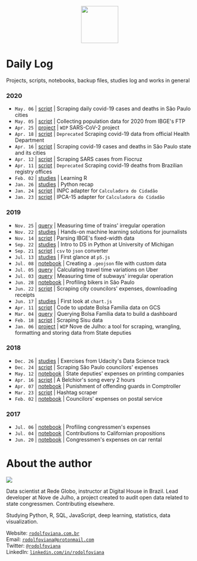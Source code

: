 <p align="center"><img src="http://simpleicon.com/wp-content/uploads/Calendar-1.png" alt="" width="100" /></p>

# Daily Log

Projects, scripts, notebooks, backup files, studies log and works in general

### 2020


* `May. 06` | [script](https://github.com/rodolfo-viana/dailylog/blob/master/scripts/sars-cov-2/covid19sp_municipios.py) | Scraping daily covid-19 cases and deaths in São Paulo cities
* `May. 05` | [script](https://github.com/rodolfo-viana/dailylog/blob/master/scripts/sars-cov-2/pop2020ibge.py) | Collecting population data for 2020 from IBGE's FTP
* `Apr. 25` | [project](https://github.com/rodolfo-viana/dailylog/blob/master/projects/sars-cov-2/) | `WIP` SARS-CoV-2 project
* `Apr. 18` | [script](https://github.com/rodolfo-viana/dailylog/blob/master/scripts/sars-cov-2/covid19ministerio.py) | `Deprecated` Scraping covid-19 data from official Health Department
* `Apr. 16` | [script](https://github.com/rodolfo-viana/dailylog/blob/master/scripts/sars-cov-2/covid19sp.py) | Scraping covid-19 cases and deaths in São Paulo state and its cities
* `Apr. 12` | [script](https://github.com/rodolfo-viana/dailylog/blob/master/scripts/sars-cov-2/covid19fiocruz.py) | Scraping SARS cases from Fiocruz
* `Apr. 11` | [script](https://github.com/rodolfo-viana/dailylog/blob/master/scripts/sars-cov-2/covid19cartorios.py) | `Deprecated` Scraping covid-19 deaths from Brazilian registry offices
* `Feb. 02` | [studies](https://github.com/rodolfo-viana/dailylog/tree/master/studies/2020_datacamp_r) | Learning R
* `Jan. 26` | [studies](https://github.com/rodolfo-viana/dailylog/tree/master/studies/2020_udemy_python_recap) | Python recap
* `Jan. 24` | [script](https://github.com/cuducos/calculadora-do-cidadao/pull/32) | INPC adapter for `Calculadora do Cidadão`
* `Jan. 23` | [script](https://github.com/cuducos/calculadora-do-cidadao/pull/29) | IPCA-15 adapter for `Calculadora do Cidadão`

### 2019

* `Nov. 25` | [query](https://github.com/rodolfo-viana/dailylog/blob/master/queries/2019-11-25_dashboard_trens.sql) | Measuring time of trains' irregular operation
* `Nov. 22` | [studies](https://github.com/rodolfo-viana/dailylog/tree/master/studies/2019_knightcenter_ml_for_journalism) | Hands-on machine learning solutions for journalists
* `Nov. 14` | [script](https://github.com/rodolfo-viana/dailylog/tree/master/scripts/IBGEparser.py) | Parsing IBGE's fixed-width data
* `Sep. 22` | [studies](https://github.com/rodolfo-viana/dailylog/tree/master/studies/2019_um_intro_to_ds_in_python) | Intro to DS in Python at University of Michigan
* `Sep. 21` | [script](https://github.com/rodolfo-viana/dailylog/blob/master/scripts/csv2json.py) | `csv` to `json` converter
* `Jul. 13` | [studies](https://github.com/rodolfo-viana/dailylog/tree/master/studies/2019_self_p5js) | First glance at `p5.js`
* `Jul. 08` | [notebook](https://github.com/rodolfo-viana/dailylog/blob/master/notebooks/2019-07-08-injecao_dados_geojson.ipynb) | Creating a `.geojson` file with custom data
* `Jul. 05` | [query](https://github.com/rodolfo-viana/dailylog/blob/master/queries/2019-07-05-uber_maiores_viagens.sql) | Calculating travel time variations on Uber
* `Jul. 03` | [query](https://github.com/rodolfo-viana/dailylog/blob/master/queries/2019-07-03-metro_minutos_operacao.sql) | Measuring time of subways' irregular operation
* `Jun. 28` | [notebook](https://github.com/rodolfo-viana/dailylog/blob/master/notebooks/2019-06-28-od_bicicleta.ipynb) | Profiling bikers in São Paulo
* `Jun. 22` | [script](https://github.com/rodolfo-viana/dailylog/blob/master/scripts/vereadores_sp_gastos_nfs.py) | Scraping city councilors' expenses, downloading receipts
* `Jun. 17` | [studies](https://github.com/rodolfo-viana/dailylog/tree/master/studies/2019_self_chartjs) | First look at `chart.js`
* `Apr. 11` | [script](https://github.com/rodolfo-viana/dailylog/blob/master/scripts/bf_update.py) | Code to update Bolsa Família data on GCS
* `Mar. 04` | [query](https://github.com/rodolfo-viana/dailylog/blob/master/queries/2019-03-04_dashboard_bolsa_familia.sql) | Querying Bolsa Família data to build a dashboard
* `Feb. 18` | [script](https://github.com/rodolfo-viana/dailylog/blob/master/scripts/scraper_sisu_usp_resultados.py) | Scraping Sisu data
* `Jan. 06` | [project](https://github.com/rodolfo-viana/novedejulho) | `WIP` Nove de Julho: a tool for scraping, wrangling, formatting and storing data from State deputies

### 2018

* `Dec. 26` | [studies](https://github.com/rodolfo-viana/dailylog/tree/master/studies/2018_udacity_introduction_to_data_science) | Exercises from Udacity's Data Science track
* `Dec. 24` | [script](https://github.com/rodolfo-viana/dailylog/blob/master/scripts/vereadores_sp_gastos.py) | Scraping São Paulo councilors' expenses
* `May. 12` | [notebook](https://github.com/rodolfo-viana/dailylog/blob/master/notebooks/2018-05-12-graficas_deputados.ipynb) | State deputies' expenses on printing companies
* `Apr. 16` | [script](https://github.com/rodolfo-viana/dailylog/blob/master/scripts/belchior.py) | A Belchior's song every 2 hours
* `Apr. 07` | [notebook](https://github.com/rodolfo-viana/dailylog/blob/master/notebooks/2018-04-17-gcm-sindicancias-inqueritos.ipynb) | Punishment of offending guards in Comptroller
* `Mar. 23` | [script](https://github.com/rodolfo-viana/dailylog/blob/master/scripts/twitter_hashtag_scraping.py) | Hashtag scraper
* `Feb. 02` | [notebook](https://github.com/rodolfo-viana/dailylog/blob/master/notebooks/2018-02-24-vereadores_correios.ipynb) | Councilors' expenses on postal service

### 2017

* `Jul. 06` | [notebook](https://github.com/rodolfo-viana/dailylog/blob/master/notebooks/2017-07-06-profile_on_congresspersons.ipynb) | Profiling congressmen's expenses
* `Jul. 04` | [notebook](https://github.com/rodolfo-viana/dailylog/blob/master/notebooks/2017-07-04-supporting_vs_opposing.ipynb) | Contributions to Californian propositions
* `Jun. 20` | [notebook](https://github.com/rodolfo-viana/dailylog/blob/master/notebooks/2017-06-20-expenses_on_car_rental.ipynb) | Congressmen's expenses on car rental

# About the author

![](https://i.imgur.com/MJQNRLk.jpg)

Data scientist at Rede Globo, instructor at Digital House in Brazil. Lead developer at Nove de Julho, a project created to audit open data related to state congressmen. Contributing elsewhere.

Studying Python, R, SQL, JavaScript, deep learning, statistics, data visualization.

Website: [`rodolfoviana.com.br`](https://rodolfoviana.com.br/)<br>
Email: [`rodolfoviana@protonmail.com`](mailto:rodolfoviana@protonmail.com)<br>
Twitter: [`@rodolfoviana`](https://twitter.com/rodolfoviana/)<br>
LinkedIn: [`linkedin.com/in/rodolfoviana`](https://linkedin.com/in/rodolfoviana)
